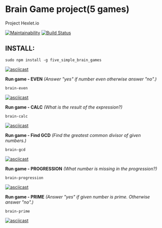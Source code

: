 # Brain Game project(5 games)

Project Hexlet.io

[![Maintainability](https://api.codeclimate.com/v1/badges/dbda8674c0fbc65eaefb/maintainability)](https://codeclimate.com/github/Nero28/frontend-project-lvl1/maintainability)
[![Build Status](https://travis-ci.org/Nero28/frontend-project-lvl1.svg?branch=master)](https://travis-ci.org/Nero28/frontend-project-lvl1)


## INSTALL:

```sudo npm install -g five_simple_brain_games```



[![asciicast](https://asciinema.org/a/FVA7S7s7Ms8oz4xQSyeVAgcby.svg)](https://asciinema.org/a/FVA7S7s7Ms8oz4xQSyeVAgcby)




**Run game - EVEN** *(Answer "yes" if number even otherwise answer "no".)*

```brain-even```



[![asciicast](https://asciinema.org/a/8xuZ3b87cpPso4ejxKxNT66ik.svg)](https://asciinema.org/a/8xuZ3b87cpPso4ejxKxNT66ik)




**Run game - CALC** *(What is the result of the expression?)*

```brain-calc```



[![asciicast](https://asciinema.org/a/nIwIj8M5v58VOQzq5wIYfNXdu.svg)](https://asciinema.org/a/nIwIj8M5v58VOQzq5wIYfNXdu)




**Run game - Find GCD** *(Find the greatest common divisor of given numbers.)*

```brain-gcd```



[![asciicast](https://asciinema.org/a/tf0RZaYibesY9ZejODqFMsLdE.svg)](https://asciinema.org/a/tf0RZaYibesY9ZejODqFMsLdE)




**Run game - PROGRESSION** *(What number is missing in the progression?)*

```brain-progression```



[![asciicast](https://asciinema.org/a/t9avEvhjXFdtUP8RONT0BM5nE.svg)](https://asciinema.org/a/t9avEvhjXFdtUP8RONT0BM5nE)




**Run game - PRIME** *(Answer "yes" if given number is prime. Otherwise answer "no".)*

```brain-prime```



[![asciicast](https://asciinema.org/a/LYsLjFmhnZOUWHXRmmSvwO2w7.svg)](https://asciinema.org/a/LYsLjFmhnZOUWHXRmmSvwO2w7)

